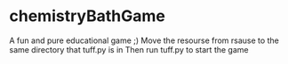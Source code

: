 # chemistryBathGame
A fun and pure educational game ;)
Move the resourse from rsause to the same directory that tuff.py is in
Then run tuff.py to start the game
